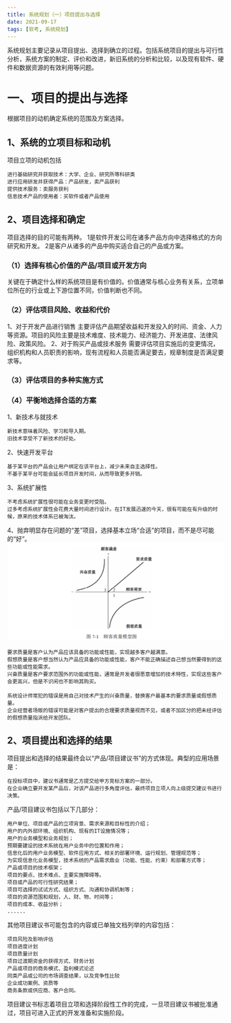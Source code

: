```yaml
---
title: 系统规划（一）项目提出与选择
date: 2021-09-17
tags: [软考, 系统规划]
---
```


系统规划主要记录从项目提出、选择到确立的过程。包括系统项目的提出与可行性分析，系统方案的制定、评价和改进，新旧系统的分析和比较，以及现有软件、硬件和数据资源的有效利用等问题。

# 一、项目的提出与选择
根据项目的动机确定系统的范围及方案选择。
## 1、系统的立项目标和动机
项目立项的动机包括
```
进行基础研究并获取技术：大学、企业、研究所等科研类
进行应用研发并获得产品：产品研发，卖产品获利
提供技术服务：卖服务获利
信息技术产品的使用者：买软件或者产品使用
```
## 2、项目选择和确定
项目选择的目的可能有两种。
1是软件开发公司在诸多产品方向中选择格式的方向研究和开发。
2是客户从诸多的产品中购买适合自己的产品或方案。
### （1）选择有核心价值的产品/项目或开发方向
关键在于确定什么样的系统项目是有价值的。价值通常与核心业务有关系，立项单位所在的行业或上下游位置不同，价值判断也不同。
### （2）评估项目风险、收益和代价
1、对于开发产品进行销售
主要评估产品期望收益和开发投入的时间、资金、人力等资源。项目的风险主要是技术难度、技术能力、经济能力、开发进度、法律风险、政策风险。
2、对于购买产品或技术服务
需要评估项目实施后的变更情况，组织机构和人员职责的影响，现有流程和人员能否满足要去，规章制度是否满足要求等。
### （3）评估项目的多种实施方式

### （4）平衡地选择合适的方案
1、新技术与就技术
```
新技术意味着风险、学习和导入期。
旧技术享受不了新技术的好处。
```
2、快速开发平台
```
基于某平台的产品会让用户绑定在该平台上，减少未来自主选择性。
不基于某平台可能会延长项目开发时间，从而导致更多开销。
```
3、系统扩展性
```
不考虑系统扩展性很可能在业务变更时受阻。
过多考虑系统扩展性会花费大量时间进行设计。在IT发展迅速的今天，很有可能在有升级的时候，原来的技术体系已被淘汰。
```
4、抛弃明显存在问题的“差”项目，选择基本立场“合适”的项目，而不是尽可能的“好”。
![](/images/ruankao/4-1.png)
```
要求质量是客户认为产品应该具备的功能或性能，实现越多客户越满意。
假想质量是客户想当然认为产品应具备的功能或性能，客户不能正确描述自己想当然要得到的这些功能或性能需求。
兴奋质量是客户要求范围外的功能或性能，通常是开发者很愿意增加的技术特性，实现这些客户会更高兴，但是不识闲也不影响其购买。

系统设计师常犯的错误是用自己对技术产生的兴奋质量，替换客户最基本的要求质量或假想质量。
企业经营者场贩的错误可能是对客户提出的合理要求质量视而不见，或者不加区分的把未经评估的假想质量指派给开发团队。
```
## 2、项目提出和选择的结果
项目提出和选择的结果最终会以“产品/项目建议书”的方式体现。典型的应用场景是：
```
在投标项目中，建议书通常是乙方提交给甲方竞标方案的一部分。
在企业确立要开发某产品后，对该产品进行多角度评估，最终项目立项人向上级提交建议书进行决策。
```

产品/项目建议书包括以下几部分：
```
用户单位、项目或产品的立项背景、需求来源和目标性的介绍；
用户的内外部环境、组织机构、现有的IT设施情况等；
用户的业务模型和业务规划；
预期要建设的技术系统在用户业务中的位置和作用；
信息化后的用户业务模型、软件应用方式、相关的部署环境、运行规划、管理规范等；
为实现信息化业务模型，技术系统的产品需求鼎业（功能、性能、约束）和部署方式等；
产品或项目的技术框架；
项目的要点、技术难点、主要实施障碍等。
项目或产品的可行性研究结果；
项目可选择的试试方式、组织方式、沟通和协调机制等；
项目的资源范围和规划，人、财、物、时间等；
项目的成本、收益分析；
......
```
其他项目建议书可能包含的内容或已单独文档列举的内容包括：
```
项目风险及影响评估
项目进度计划
项目质量计划
项目过渡期资金的获得方式、财务计划
产品或项目的商务模式、盈利模式论述
同类产品或公司的市场调查结果，以及竞争性比较
企业成功案例、资质等
商务条款或供应商、客户合同。
```
项目建议书标志着项目立项和选择阶段性工作的完成，一旦项目建议书被批准通过，项目可进入正式的开发准备和实施阶段。